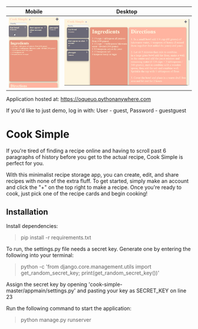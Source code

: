 Mobile |  Desktop
:-------------------------:|:-------------------------:
<img src="images/cook_simple_mobile.png" width="220">  |  <img src="images/cook_simple_desktop.png" width="600">

Application hosted at: https://oqueuo.pythonanywhere.com

If you'd like to just demo, log in with: User - guest, Password - guestguest

<h1>Cook Simple</h1>

If you're tired of finding a recipe online and having to scroll past 6 paragraphs of history before you get to the actual recipe, Cook Simple is perfect for you. 

With this minimalist recipe storage app, you can create, edit, and share recipes with none of the extra fluff. To get started, simply make an account and click the "+" on the top right to make a recipe. Once you're ready to cook, just pick one of the recipe cards and begin cooking!


<h2>Installation</h2>

Install dependencies:

> pip install -r requirements.txt

To run, the settings.py file needs a secret key. Generate one by entering the following into your terminal:

> python -c 'from django.core.management.utils import get_random_secret_key; print(get_random_secret_key())'

Assign the secret key by opening 'cook-simple-master/appmain/settings.py' and pasting your key as SECRET_KEY on line 23

Run the following command to start the application:

> python manage.py runserver

